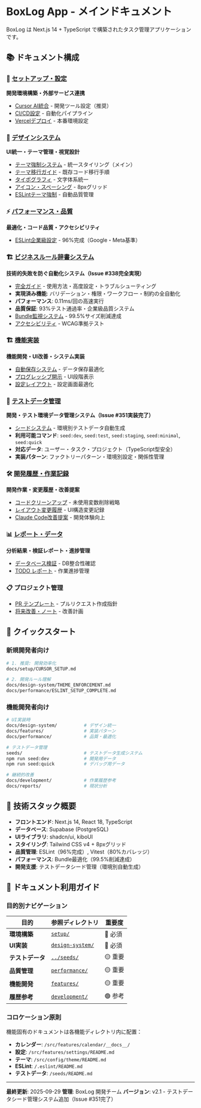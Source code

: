 # BoxLog App - メインドキュメント

BoxLog は Next.js 14 + TypeScript で構築されたタスク管理アプリケーションです。

## 📚 ドキュメント構成

### 🔧 [セットアップ・設定](./setup/)

**開発環境構築・外部サービス連携**

- [Cursor AI統合](./setup/CURSOR_SETUP.md) - 開発ツール設定（推奨）
- [CI/CD設定](./setup/CI_CD_SETUP.md) - 自動化パイプライン
- [Vercelデプロイ](./setup/VERCEL_SETUP.md) - 本番環境設定

### 🎨 [デザインシステム](./design-system/)

**UI統一・テーマ管理・視覚設計**

- [テーマ強制システム](./design-system/THEME_ENFORCEMENT.md) - 統一スタイリング（メイン）
- [テーマ移行ガイド](./design-system/THEME_MIGRATION.md) - 既存コード移行手順
- [タイポグラフィ](./design-system/TYPOGRAPHY_ADJUSTMENTS.md) - 文字体系統一
- [アイコン・スペーシング](./design-system/ICONS_AND_SPACING_CHANGES.md) - 8pxグリッド
- [ESLintテーマ強制](./design-system/ESLINT_THEME_ENFORCEMENT.md) - 自動品質管理

### ⚡ [パフォーマンス・品質](./performance/)

**最適化・コード品質・アクセシビリティ**

- [ESLint企業級設定](./performance/ESLINT_SETUP_COMPLETE.md) - 96%完成（Google・Meta基準）

### 🏗️ [ビジネスルール辞書システム](./BUSINESS_RULES_GUIDE.md)

**技術的失敗を防ぐ自動化システム（Issue #338完全実現）**

- [完全ガイド](./BUSINESS_RULES_GUIDE.md) - 使用方法・高度設定・トラブルシューティング
- **実現済み機能**: バリデーション・権限・ワークフロー・制約の全自動化
- **パフォーマンス**: 0.11ms/回の高速実行
- **品質保証**: 93%テスト通過率・企業級品質システム
- [Bundle監視システム](./performance/BUNDLE_MONITORING.md) - 99.5%サイズ削減達成
- [アクセシビリティ](./performance/ACCESSIBILITY_TESTING_GUIDE.md) - WCAG準拠テスト

### 🏗️ [機能実装](./features/)

**機能開発・UI改善・システム実装**

- [自動保存システム](./features/AUTO_SAVE_SYSTEM.md) - データ保存最適化
- [プログレッシブ開示](./features/PROGRESSIVE_DISCLOSURE_IMPLEMENTATION.md) - UI段階表示
- [設定レイアウト](./features/SETTINGS_LAYOUT_IMPLEMENTATION.md) - 設定画面最適化

### 🌱 [テストデータ管理](../seeds/)

**開発・テスト環境データ管理システム（Issue #351実装完了）**

- [シードシステム](../seeds/README.md) - 環境別テストデータ自動生成
- **利用可能コマンド**: `seed:dev`, `seed:test`, `seed:staging`, `seed:minimal`, `seed:quick`
- **対応データ**: ユーザー・タスク・プロジェクト（TypeScript型安全）
- **実装パターン**: ファクトリーパターン・環境別設定・関係性管理

### 🛠️ [開発履歴・作業記録](./features/)

**開発作業・変更履歴・改善提案**

- [コードクリーンアップ](./features/CLEANUP_BATCHES.md) - 未使用変数削除戦略
- [レイアウト変更履歴](./features/LAYOUT_CHANGES.md) - UI構造変更記録
- [Claude Code改善提案](./features/claude-code-improvement-proposals.md) - 開発体験向上

### 📊 [レポート・データ](./reports/)

**分析結果・検証レポート・進捗管理**

- [データベース検証](./database-verification-report.md) - DB整合性確認
- [TODO レポート](./TODO_REPORT.md) - 作業進捗管理

### 📋 プロジェクト管理

- [PR テンプレート](./PR_TEMPLATE.md) - プルリクエスト作成指針
- [将来改善・ノート](./FUTURE_IMPROVEMENTS_AND_NOTES.md) - 改善計画

## 🚀 クイックスタート

### 新規開発者向け

```bash
# 1. 推奨: 開発効率化
docs/setup/CURSOR_SETUP.md

# 2. 開発ルール理解
docs/design-system/THEME_ENFORCEMENT.md
docs/performance/ESLINT_SETUP_COMPLETE.md
```

### 機能開発者向け

```bash
# UI実装時
docs/design-system/          # デザイン統一
docs/features/               # 実装パターン
docs/performance/            # 品質・最適化

# テストデータ管理
seeds/                       # テストデータ生成システム
npm run seed:dev             # 開発用データ
npm run seed:quick           # デバッグ用データ

# 継続的改善
docs/development/            # 作業履歴参考
docs/reports/                # 現状分析
```

## 🎯 技術スタック概要

- **フロントエンド**: Next.js 14, React 18, TypeScript
- **データベース**: Supabase (PostgreSQL)
- **UIライブラリ**: shadcn/ui, kiboUI
- **スタイリング**: Tailwind CSS v4 + 8pxグリッド
- **品質管理**: ESLint（96%完成）, Vitest（80%カバレッジ）
- **パフォーマンス**: Bundle最適化（99.5%削減達成）
- **開発支援**: テストデータシード管理（環境別自動生成）

## 📖 ドキュメント利用ガイド

### 目的別ナビゲーション

| 目的         | 参照ディレクトリ                     | 重要度  |
| ------------ | ------------------------------------ | ------- |
| **環境構築** | [`setup/`](./setup/)                 | 🔴 必須 |
| **UI実装**   | [`design-system/`](./design-system/) | 🔴 必須 |
| **テストデータ** | [`../seeds/`](../seeds/)           | 🟡 重要 |
| **品質管理** | [`performance/`](./performance/)     | 🟡 重要 |
| **機能開発** | [`features/`](./features/)           | 🟡 重要 |
| **履歴参考** | [`development/`](./features/)        | 🟢 参考 |

### コロケーション原則

機能固有のドキュメントは各機能ディレクトリ内に配置：

- **カレンダー**: `/src/features/calendar/__docs__/`
- **設定**: `/src/features/settings/README.md`
- **テーマ**: `/src/config/theme/README.md`
- **ESLint**: `/.eslint/README.md`
- **テストデータ**: `/seeds/README.md`

---

**最終更新**: 2025-09-29
**管理**: BoxLog 開発チーム
**バージョン**: v2.1 - テストデータシード管理システム追加（Issue #351完了）
